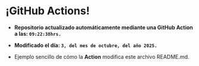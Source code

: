 # ¡GitHub Actions!
* **Repositorio actualizado automáticamente mediante una GitHub Action a las: `09:22:38hrs.`**
* **Modificado el día: `3, del mes de octubre, del año 2025.`**

* Ejemplo sencillo de cómo la **Action** modifica este archivo README.md.
